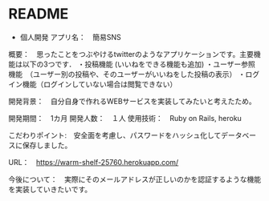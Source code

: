 # README
- 個人開発
アプリ名：　簡易SNS

概要：　思ったことをつぶやけるtwitterのようなアプリケーションです。主要機能は以下の3つです．
・投稿機能 (いいねをできる機能も追加)
・ユーザー参照機能　（ユーザー別の投稿や、そのユーザーがいいねをした投稿の表示）
・ログイン機能（ログインしていない場合は閲覧できない）


開発背景：　自分自身で作れるWEBサービスを実装してみたいと考えたため。

開発期間：　1カ月
開発人数：　１人
使用技術：　Ruby on Rails, heroku

こだわりポイント:　安全面を考慮し、パスワードをハッシュ化してデータベースに保存しました。

URL：　https://warm-shelf-25760.herokuapp.com/


今後について：　実際にそのメールアドレスが正しいのかを認証するような機能を実装していきたいです。
